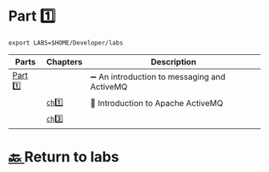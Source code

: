 # Part :one:

```
export LABS=$HOME/Developer/labs
```

| Parts                | Chapters                  | Description                                                  |
|----------------------|---------------------------|--------------------------------------------------------------|
| [Part :one:](part1)  |                           | :heavy_minus_sign: An introduction to messaging and ActiveMQ |
|                      | [`ch`:one: ](part1/ch1)   | :leafy_green: Introduction to Apache ActiveMQ            |
|                      | [`ch`:three: ](part1/ch3) |                                                              |

# [:back: ](../README.md) Return to labs
